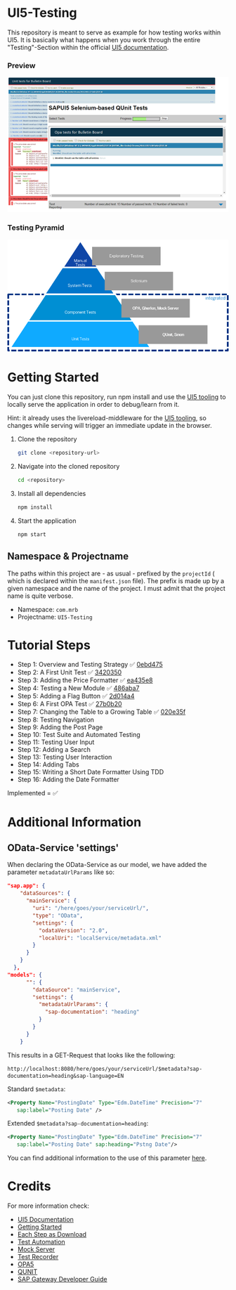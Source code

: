 # UI5-Testing

This repository is meant to serve as example for how testing works within UI5. It is basically what happens when you work through the entire "Testing"-Section within the official [UI5 documentation](https://sapui5.hana.ondemand.com/#/topic/291c9121e6044ab381e0b51716f97f52).

### Preview

![](readme_src/Preview.png)

### Testing Pyramid

![](readme_src/TestingPyramid.png)

# Getting Started
You can just clone this repository, run npm install and use the [UI5 tooling](https://github.com/SAP/ui5-tooling) to locally serve the application in order to debug/learn from it.

Hint: it already uses the livereload-middleware for the [UI5 tooling](https://github.com/SAP/ui5-tooling), so changes while serving will trigger an immediate update in the browser.

1. Clone the repository
    ```sh
    git clone <repository-url>
    ```
1. Navigate into the cloned repository 
    ```sh
    cd <repository>
    ```
1. Install all dependencies
    ```sh
    npm install
    ```
1. Start the application
    ```sh
    npm start
    ```
## Namespace & Projectname

The paths within this project are - as usual - prefixed by the `projectId` ( which is declared within the `manifest.json` file). The prefix is made up by a given namespace and the name of the project. I must admit that the project name is quite verbose.

* Namespace: `com.mrb`
* Projectname: `UI5-Testing`

# Tutorial Steps

* Step 1: Overview and Testing Strategy :white_check_mark: [0ebd475](https://github.com/SAPMarco/UI5-testing/commit/0ebd475e74be1b46fe3678decf5b20a614f0e715)
* Step 2: A First Unit Test :white_check_mark: [3420350](https://github.com/SAPMarco/UI5-testing/commit/3420350bada98c18491a718d893798b5ada12c66)
* Step 3: Adding the Price Formatter :white_check_mark: [ea435e8](https://github.com/SAPMarco/UI5-testing/commit/ea435e844cc0d7cd35007dc356c53485289ac91b)
* Step 4: Testing a New Module :white_check_mark: [486aba7](https://github.com/SAPMarco/UI5-testing/commit/486aba724b37bc0b66a80d15f69d5b1688c17cb1)
* Step 5: Adding a Flag Button :white_check_mark: [2d014a4](https://github.com/SAPMarco/UI5-testing/commit/2d014a4e352f17e91256aca905ac44937505223b)
* Step 6: A First OPA Test :white_check_mark: [27b0b20](https://github.com/SAPMarco/UI5-testing/commit/27b0b20e14b5a0c79afd777e1cc85d4348d28eb4)
* Step 7: Changing the Table to a Growing Table :white_check_mark: [020e35f](https://github.com/SAPMarco/UI5-testing/commit/020e35f4160a78f2cf3a9059a834cca0852956d0)
* Step 8: Testing Navigation
* Step 9: Adding the Post Page
* Step 10: Test Suite and Automated Testing
* Step 11: Testing User Input
* Step 12: Adding a Search
* Step 13: Testing User Interaction
* Step 14: Adding Tabs
* Step 15: Writing a Short Date Formatter Using TDD
* Step 16: Adding the Date Formatter

Implemented = :white_check_mark:

# Additional Information

## OData-Service 'settings'

When declaring the OData-Service as our model, we have added the parameter `metadataUrlParams` like so:

```json
"sap.app": {
    "dataSources": {
      "mainService": {
        "uri": "/here/goes/your/serviceUrl/",
        "type": "OData",
        "settings": {
          "odataVersion": "2.0",
          "localUri": "localService/metadata.xml"
        }
      }
    }
  },
"models": {
      "": {
        "dataSource": "mainService",
        "settings": {
          "metadataUrlParams": {
            "sap-documentation": "heading"
          }
        }
      }
    }
``` 

This results in a GET-Request that looks like the following:

```
http://localhost:8080/here/goes/your/serviceUrl/$metadata?sap-documentation=heading&sap-language=EN 
```

Standard `$metadata`:
```xml
<Property Name="PostingDate" Type="Edm.DateTime" Precision="7" 
   sap:label="Posting Date" /> 
``` 

Extended `$metadata?sap-documentation=heading`:
```xml
<Property Name="PostingDate" Type="Edm.DateTime" Precision="7" 
   sap:label="Posting Date" sap:heading="Pstng Date"/> 
``` 

You can find additional information to the use of this parameter [here](https://help.sap.com/doc/saphelp_gateway20sp12/2.0/en-US/30/6e8c537c8fcc26e10000000a4450e5/frameset.htm).

# Credits

For more information check:

* [UI5 Documentation](https://sapui5.hana.ondemand.com/#/topic/291c9121e6044ab381e0b51716f97f52)
* [Getting Started](https://sapui5.hana.ondemand.com/#/topic/8b49fc198bf04b2d9800fc37fecbb218.html)
* [Each Step as Download](https://sapui5.hana.ondemand.com/#/entity/sap.m.tutorial.testing)
* [Test Automation](https://sapui5.hana.ondemand.com/#/topic/ae448243822448d8ba04b4784f4b09a0.html#loioae448243822448d8ba04b4784f4b09a0)
* [Mock Server](https://sapui5.hana.ondemand.com/#/topic/69d3cbd4150c4ffb884e788f7f60fd93)
* [Test Recorder](https://sapui5.hana.ondemand.com/#/topic/2535ef9272064cb6bd6b44e5402d531d)
* [OPA5](https://sapui5.hana.ondemand.com/#/topic/2696ab50faad458f9b4027ec2f9b884d)
* [QUNIT](https://sapui5.hana.ondemand.com/#/topic/09d145cd86ee4f8e9d08715f1b364c51)
* [SAP Gateway Developer Guide](https://help.sap.com/doc/saphelp_gateway20sp12/2.0/en-US/30/6e8c537c8fcc26e10000000a4450e5/frameset.htm)